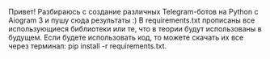 Привет!
Разбираюсь с создание различных Telegram-ботов на Python с Aiogram 3 и пушу сюда результаты :)
В requirements.txt прописаны все использующиеся библиотеки или те, что в теории будут использованы в будущем. Если будете использовать код, то можете скачать их все через терминал: pip install -r requirements.txt.
